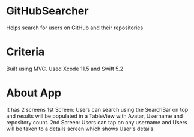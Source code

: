 # GitHubSearcher
Helps search for users on GitHub and their repositories

# Criteria
Built using MVC.
Used Xcode 11.5 and Swift 5.2

# About App
It has 2 screens
1st Screen: Users can search using the SearchBar on top and results will be populated in a TableView with Avatar, Username and repository count.
2nd Screen: Users can tap on any username and Users will be taken to a details screen which shows User's details.
